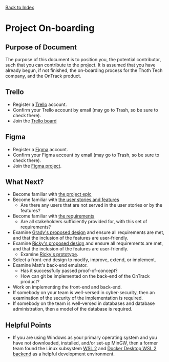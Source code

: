 [Back to Index](Index.md)

# Project On-boarding
## Purpose of Document
The purpose of this document is to position you, the potential contributor, such that you can contribute to the project. It is assumed that you have already begun, if not finished, the on-boarding process for the Thoth Tech company, and the OnTrack product.

## Trello
- Register a [Trello](https://trello.com/signup) account.
- Confirm your Trello account by email (may go to Trash, so be sure to check there).
- Join the [Trello board](https://trello.com/invite/b/elHhcRZO/289cb5bab080aeac1cf7dd9184a4fabe/task-view-taskforce)

## Figma
- Register a [Figma](https://www.figma.com/) account.
- Confirm your Figma account by email (may go to Trash, so be sure to check there).
- Join the [Figma project](https://www.figma.com/team_invite/redeem/SLuOCrE5wV5JuGc5tdlbBH).

## What Next?
- Become familiar with [the project epic](Epic.md)
- Become familiar with [the user stories and features](User-Stories-and-Features.md)
    - Are there any users that are not served in the user stories or by the features?
- Become familiar with [the requirements](Requirements.md)
    - Are all stakeholders sufficiently provided for, with this set of requirements?
- Examine [Grady's proposed design](design_images/Iteration%203%20Design%201%20by%20Grady%20Ramsay.png) and ensure all requirements are met, and that the inclusion of the features are user-friendly.
- Examine [Ricky's proposed design](design_images/Iteration-3-Design-2-by-Ricky-Dodd.png) and ensure all requirements are met, and that the inclusion of the features are user-friendly.
    - Examine [Ricky's prototype](https://www.figma.com/proto/XmKxWQ43MwrD6Red1DvYq6/Wire-Frame-Designs?node-id=478%3A4466&scaling=min-zoom&page-id=476%3A4327&starting-point-node-id=478%3A4466).
- Select a front-end design to modify, improve, extend, or implement.
- Examine Matt's back-end emulator.
    - Has it successfully passed proof-of-concept?
    - How can git be implemented on the back-end of the OnTrack product?
- Work on implementing the front-end and back-end.
- If somebody on your team is well-versed in cyber-security, then an examination of the security of the implementation is required.
- If somebody on the team is well-versed in databases and database administration, then a model of the database is required.

## Helpful Points
- If you are using Windows as your primary operating system and you have not downloaded, installed, and/or set-up MinGW, then a former team found the Linux subsystem [WSL 2](https://docs.microsoft.com/en-us/windows/wsl/install) and [Docker Desktop WSL 2 backend](https://docs.docker.com/desktop/windows/wsl/) as a helpful development environment.